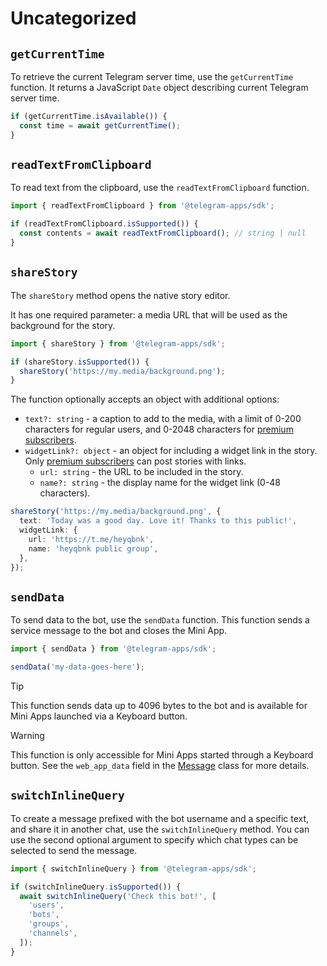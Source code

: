 # Uncategorized

## `getCurrentTime`

To retrieve the current Telegram server time, use the `getCurrentTime` function. It returns
a JavaScript `Date` object describing current Telegram server time.

```ts
if (getCurrentTime.isAvailable()) {
  const time = await getCurrentTime();
}
```

## `readTextFromClipboard`

To read text from the clipboard, use the `readTextFromClipboard` function.

```ts
import { readTextFromClipboard } from '@telegram-apps/sdk';

if (readTextFromClipboard.isSupported()) {
  const contents = await readTextFromClipboard(); // string | null
}
```

## `shareStory`

The `shareStory` method opens the native story editor.

It has one required parameter: a media URL that will be used as the background for the story.

```ts
import { shareStory } from '@telegram-apps/sdk';

if (shareStory.isSupported()) {
  shareStory('https://my.media/background.png');
}
```

The function optionally accepts an object with additional options:

- `text?: string` - a caption to add to the media, with a limit of 0-200 characters for regular
  users, and 0-2048 characters
  for [premium subscribers](https://telegram.org/faq_premium#telegram-premium).
- `widgetLink?: object` - an object for including a widget link in the story.
  Only [premium subscribers](https://telegram.org/faq_premium#telegram-premium) can post stories
  with links.
  - `url: string` - the URL to be included in the story.
  - `name?: string` - the display name for the widget link (0-48 characters).

```ts
shareStory('https://my.media/background.png', {
  text: 'Today was a good day. Love it! Thanks to this public!',
  widgetLink: {
    url: 'https://t.me/heyqbnk',
    name: 'heyqbnk public group',
  },
});
```

## `sendData`

To send data to the bot, use the `sendData` function. This function sends a service message to the
bot and closes the Mini App.

```ts
import { sendData } from '@telegram-apps/sdk';

sendData('my-data-goes-here');
```

> [!TIP]
> This function sends data up to 4096 bytes to the bot and is available for Mini Apps launched via a
> Keyboard button.

> [!WARNING]
> This function is only accessible for Mini Apps started through a Keyboard button. See
> the `web_app_data` field in the [Message](https://core.telegram.org/bots/api#message) class for
> more details.

## `switchInlineQuery`

To create a message prefixed with the bot username and a specific text, and share it in another
chat, use the `switchInlineQuery` method. You can use the second optional argument to specify which
chat types can be selected to send the message.

```ts
import { switchInlineQuery } from '@telegram-apps/sdk';

if (switchInlineQuery.isSupported()) {
  await switchInlineQuery('Check this bot!', [
    'users',
    'bots',
    'groups',
    'channels',
  ]);
}
```
